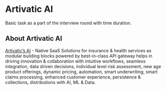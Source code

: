 # Artivatic AI
Basic task as a part of the interview round with time duration.

## About Artivatic AI 
[Artivatic’s AI](https://new.artivatic.ai) - Native SaaS Solutions for insurance & health services as modular building blocks powered by best-in-class API gateway helps in driving innovation & collaboration with intuitive workflows, seamless integration, data driven decisions, individual level risk assessment, new age product offerings, dynamic pricing, automation, smart underwriting, smart claims processing, enhanced customer experience, persistence & collections, distributions with AI, ML & Data.



